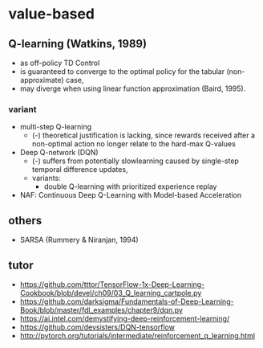 # value-based

## Q-learning (Watkins, 1989)
* as off-policy TD Control
* is guaranteed to converge to the optimal policy for the tabular (non-approximate) case,
* may diverge when using linear function approximation (Baird, 1995).

### variant
* multi-step Q-learning
  * (-) theoretical justification is lacking, since
    rewards received after a non-optimal action no longer relate to the hard-max Q-values
* Deep Q-network (DQN)
  * (-) suffers from potentially slowlearning caused by single-step temporal difference updates,
  * variants:
    * double Q-learning with prioritized experience replay
* NAF: Continuous Deep Q-Learning with Model-based Acceleration

## others
* SARSA (Rummery & Niranjan, 1994)

## tutor
* https://github.com/tttor/TensorFlow-1x-Deep-Learning-Cookbook/blob/devel/ch09/03_Q_learning_cartpole.py
* https://github.com/darksigma/Fundamentals-of-Deep-Learning-Book/blob/master/fdl_examples/chapter9/dqn.py
* https://ai.intel.com/demystifying-deep-reinforcement-learning/
* https://github.com/devsisters/DQN-tensorflow
* http://pytorch.org/tutorials/intermediate/reinforcement_q_learning.html
